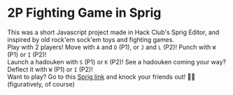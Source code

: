 # 2P Fighting Game in Sprig
This was a short Javascript project made in Hack Club's Sprig Editor, and inspired by old rock'em sock'em toys and fighting games.  
Play with 2 players! Move with `A` and `D` (P1), or `J` and `L` (P2)! Punch with `W` (P1) or `I` (P2)!  
Launch a hadouken with `S` (P1) or `K` (P2)! See a hadouken coming your way? Deflect it with `W` (P1) or `I` (P2)!  
Want to play? Go to this [Sprig link](https://sprig.hackclub.com/share/zulG5fhlKKfyBdcIBR5m) and knock your friends out! 🤜👊 (figuratively, of course)
